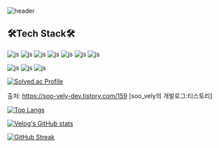 ![header](https://capsule-render.vercel.app/api?type=waving&color=auto&height=300&section=header&text=nahowo&fontSize=90)

## 🛠️Tech Stack🛠️
![js](https://img.shields.io/badge/Python-3776AB?style=for-the-badge&logo=python&logoColor=white)
![js](https://img.shields.io/badge/C-00599C?style=for-the-badge&logo=c&logoColor=white)
![js](https://img.shields.io/badge/Java-ED8B00?style=for-the-badge&logo=openjdk&logoColor=white)
![js](https://img.shields.io/badge/HTML-239120?style=for-the-badge&logo=html5&logoColor=white)
![js](https://img.shields.io/badge/CSS-239120?&style=for-the-badge&logo=css3&logoColor=white)
![js](https://img.shields.io/badge/R-276DC3?style=for-the-badge&logo=r&logoColor=white)
![js](https://img.shields.io/badge/JavaScript-F7DF1E?style=for-the-badge&logo=JavaScript&logoColor=white)

![js](https://img.shields.io/badge/Django-092E20?style=for-the-badge&logo=django&logoColor=white)
![js](https://img.shields.io/badge/Spring-6DB33F?style=for-the-badge&logo=spring&logoColor=white)
![js](https://img.shields.io/badge/MySQL-00000F?style=for-the-badge&logo=mysql&logoColor=white)

[![Solved.ac Profile](http://mazassumnida.wtf/api/v2/generate_badge?boj=nahowo)](https://solved.ac/nahowo/)

출처: https://soo-vely-dev.tistory.com/159 [soo_vely의 개발로그:티스토리]

[![Top Langs](https://github-readme-stats.vercel.app/api/top-langs/?username=nahowo)](https://github.com/anuraghazra/github-readme-stats)

[![Velog's GitHub stats](https://velog-readme-stats.vercel.app/api?name=nahowo)](https://velog.io/@nahowo/posts)

[![GitHub Streak](https://streak-stats.demolab.com?user=nahowo&theme=tokyonight&date_format=%5BY.%5Dn.j)](https://git.io/streak-stats)
